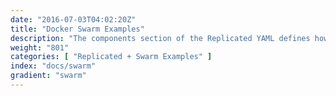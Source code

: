```yaml
---
date: "2016-07-03T04:02:20Z"
title: "Docker Swarm Examples"
description: "The components section of the Replicated YAML defines how the containers will be created and started."
weight: "801"
categories: [ "Replicated + Swarm Examples" ]
index: "docs/swarm"
gradient: "swarm"
---
```

